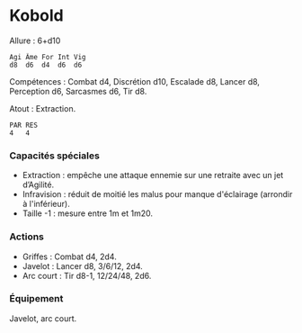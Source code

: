 # Kobold

Allure : 6+d10

	Agi	Âme	For	Int	Vig
	d8	d6	d4	d6	d6

Compétences : Combat d4, Discrétion d10, Escalade d8, Lancer d8, Perception d6, Sarcasmes d6, Tir d8.

Atout : Extraction.

	PAR	RES
	4	4

### Capacités spéciales
- Extraction : empêche une attaque ennemie sur une retraite avec un jet d’Agilité.
- Infravision : réduit de moitié les malus pour manque d'éclairage (arrondir à l'inférieur).
- Taille -1 : mesure entre 1m et 1m20.

### Actions
- Griffes : Combat d4, 2d4.
- Javelot : Lancer d8, 3/6/12, 2d4.
- Arc court : Tir d8-1, 12/24/48, 2d6.

### Équipement
Javelot, arc court.
